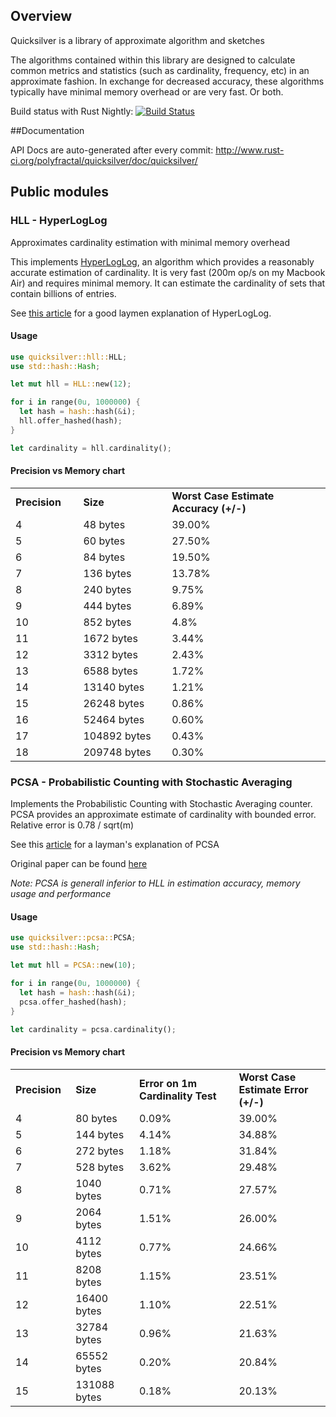 
## Overview

Quicksilver is a library of approximate algorithm and sketches

The algorithms contained within this library are designed to calculate common metrics and statistics
(such as cardinality, frequency, etc) in an approximate fashion.  In exchange for decreased accuracy,
these algorithms typically have minimal memory overhead or are very fast.  Or both.

Build status with Rust Nightly: [![Build Status](https://travis-ci.org/polyfractal/quicksilver.svg?branch=master)](https://travis-ci.org/polyfractal/quicksilver)

##Documentation

API Docs are auto-generated after every commit: http://www.rust-ci.org/polyfractal/quicksilver/doc/quicksilver/

## Public modules

### HLL - HyperLogLog

Approximates cardinality estimation with minimal memory overhead

This implements [HyperLogLog](http://algo.inria.fr/flajolet/Publications/FlFuGaMe07.pdf), an algorithm
which provides a reasonably accurate estimation of cardinality.  It is very fast (200m op/s on my Macbook Air)
and requires minimal memory.  It can estimate the cardinality of sets that contain billions of entries.

See [this article](http://research.neustar.biz/2012/10/25/sketch-of-the-day-hyperloglog-cornerstone-of-a-big-data-infrastructure/)
for a good laymen explanation of HyperLogLog.

#### Usage

```rust
use quicksilver::hll::HLL;
use std::hash::Hash;

let mut hll = HLL::new(12);

for i in range(0u, 1000000) {
  let hash = hash::hash(&i);
  hll.offer_hashed(hash);
}

let cardinality = hll.cardinality();
```

#### Precision vs Memory chart

<table><tr><td style="width:100px; font-weight: bold">Precision</td><td style="width:150px; font-weight: bold">Size</td><td style="width:300px; font-weight: bold">Worst Case Estimate Accuracy (+/-)</td>
<tr><td>4</td><td>48 bytes</td><td>39.00%</td></tr>
<tr><td>5</td><td>60 bytes</td><td>27.50%</td></tr>
<tr><td>6</td><td>84 bytes</td><td>19.50%</td></tr>
<tr><td>7</td><td>136 bytes</td><td>13.78%</td></tr>
<tr><td>8</td><td>240 bytes</td><td>9.75%</td></tr>
<tr><td>9</td><td>444 bytes</td><td>6.89%</td></tr>
<tr><td>10</td><td>852 bytes</td><td>4.8%</td></tr>
<tr><td>11</td><td>1672 bytes</td><td>3.44%</td></tr>
<tr><td>12</td><td>3312 bytes</td><td>2.43%</td></tr>
<tr><td>13</td><td>6588 bytes</td><td>1.72%</td></tr>
<tr><td>14</td><td>13140 bytes</td><td>1.21%</td></tr>
<tr><td>15</td><td>26248 bytes</td><td>0.86%</td></tr>
<tr><td>16</td><td>52464 bytes</td><td>0.60%</td></tr>
<tr><td>17</td><td>104892 bytes</td><td>0.43%</td></tr>
<tr><td>18</td><td>209748 bytes</td><td>0.30%</td></tr>
</table>


### PCSA - Probabilistic Counting with Stochastic Averaging

Implements the Probabilistic Counting with Stochastic Averaging counter.  PCSA provides an approximate estimate of cardinality with
bounded error.  Relative error is 0.78 / sqrt(m)

See this [article](http://blog.aggregateknowledge.com/2013/04/02/sketch-of-the-day-probabilistic-counting-with-stochastic-averaging-pcsa/) for a layman's explanation of PCSA

Original paper can be found [here](http://www.mathcs.emory.edu/~cheung/papers/StreamDB/Probab/1985-Flajolet-Probabilistic-counting.pdf)

*Note: PCSA is generall inferior to HLL in estimation accuracy, memory usage and performance*

#### Usage

```rust
use quicksilver::pcsa::PCSA;
use std::hash::Hash;

let mut hll = PCSA::new(10);

for i in range(0u, 1000000) {
  let hash = hash::hash(&i);
  pcsa.offer_hashed(hash);
}

let cardinality = pcsa.cardinality();
```

#### Precision vs Memory chart

<table><tr><td style="width:100px; font-weight: bold">Precision</td><td style="width:150px; font-weight: bold">Size</td><td style="width:300px; font-weight: bold">Error on 1m Cardinality Test</td><td style="width:300px; font-weight: bold">Worst Case Estimate Error (+/-)</td>
<tr><td>4</td><td>80 bytes</td> <td>0.09%</td> <td>39.00%</td></tr>
<tr><td>5</td><td>144 bytes</td> <td>4.14%</td> <td>34.88%</td></tr>
<tr><td>6</td><td>272 bytes</td> <td>1.18%</td> <td>31.84%</td></tr>
<tr><td>7</td><td>528 bytes</td> <td>3.62%</td> <td>29.48%</td></tr>
<tr><td>8</td><td>1040 bytes</td> <td>0.71%</td> <td>27.57%</td></tr>
<tr><td>9</td><td>2064 bytes</td> <td>1.51%</td> <td>26.00%</td></tr>
<tr><td>10</td><td>4112 bytes</td> <td>0.77%</td> <td>24.66%</td></tr>
<tr><td>11</td><td>8208 bytes</td> <td>1.15%</td> <td>23.51%</td></tr>
<tr><td>12</td><td>16400 bytes</td> <td>1.10%</td> <td>22.51%</td></tr>
<tr><td>13</td><td>32784 bytes</td> <td>0.96%</td> <td>21.63%</td></tr>
<tr><td>14</td><td>65552 bytes</td> <td>0.20%</td> <td>20.84%</td></tr>
<tr><td>15</td><td>131088 bytes</td> <td>0.18%</td> <td>20.13%</td></tr>
</table>

